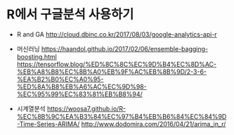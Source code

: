 
R에서 구글분석 사용하기 
======================

+ R and GA
http://cloud.dbinc.co.kr/2017/08/03/google-analytics-api-r

+ 머신러닝 
https://haandol.github.io/2017/02/06/ensemble-bagging-boosting.html
https://tensorflow.blog/%ED%8C%8C%EC%9D%B4%EC%8D%AC-%EB%A8%B8%EC%8B%A0%EB%9F%AC%EB%8B%9D/2-3-6-%EA%B2%B0%EC%A0%95-%ED%8A%B8%EB%A6%AC%EC%9D%98-%EC%95%99%EC%83%81%EB%B8%94/

+ 시계열분석
https://woosa7.github.io/R-%EC%8B%9C%EA%B3%84%EC%97%B4%EB%B6%84%EC%84%9D-Time-Series-ARIMA/
http://www.dodomira.com/2016/04/21/arima_in_r/


